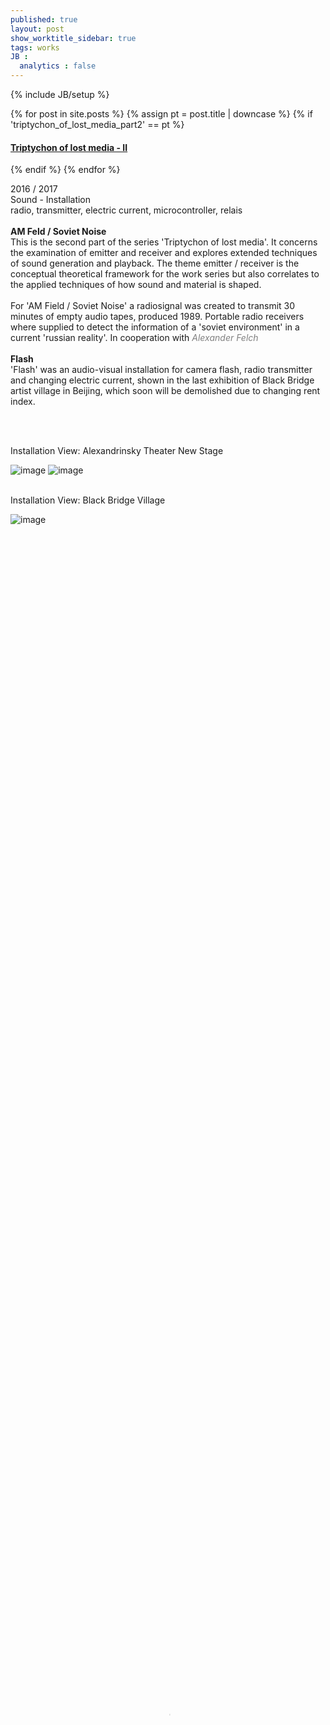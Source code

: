 ```yaml
---
published: true
layout: post
show_worktitle_sidebar: true
tags: works
JB :
  analytics : false
---
```


{% include JB/setup %}


{% for post in site.posts %}
	{% assign pt = post.title | downcase %}
	{% if 'triptychon_of_lost_media_part2' == pt %}
<h4><a href="{{ BASE_PATH }}{{ post.url }}">Triptychon of lost media - II</a></h4>
	{% endif %}
{% endfor %}

<p>
	2016 / 2017<br />
	Sound - Installation<br />
	radio, transmitter, electric current, microcontroller, relais
	<br /><br />			
<b>	
AM Feld / Soviet Noise
</b>
<br />
This is the second part of the series 'Triptychon of lost media'. It concerns the examination of emitter and receiver and explores extended techniques of sound generation and playback. The theme emitter / receiver is the conceptual theoretical framework for the work series but also correlates to the applied techniques of how sound and material is shaped.
<br /><br />
For 'AM Field / Soviet Noise' a radiosignal was created to transmit 30 minutes of empty audio tapes, produced 1989. Portable radio receivers where supplied to detect the information of a 'soviet environment' in a current 'russian reality'. In cooperation with <a href="www.alexanderfelch.net/" target="_blank" style="text-decoration:none; color: grey"><i>Alexander Felch</i></a>
<br /><br />

<b>	
Flash
</b>
<br />
'Flash' was an audio-visual installation for camera flash, radio transmitter and changing electric current, shown in the last exhibition of Black Bridge artist village in Beijing, which soon will be demolished due to changing rent index.
</p>

<br />
<p> <br />Installation View: Alexandrinsky Theater New Stage<br /></p>

<img src="{{ site.url }}/images/radio_stp2.jpg" alt="image">
<img src="{{ site.url }}/images/radio_stp3.jpg" alt="image">


<p> <br />Installation View: Black Bridge Village<br /></p>

<img src="{{ site.url }}/images/radio_blackbridge.jpg" alt="image">

<video preload="metadata" poster="{{ site.url }}/images/flash_poster_small.jpg" width="100%" height="100%" controls>
  <source src="{{ site.url }}/images/flash_small.mp4" type="video/mp4">
</video>



{% comment %}
<font color="grey">(c)<br /></font>
{% endcomment %}




